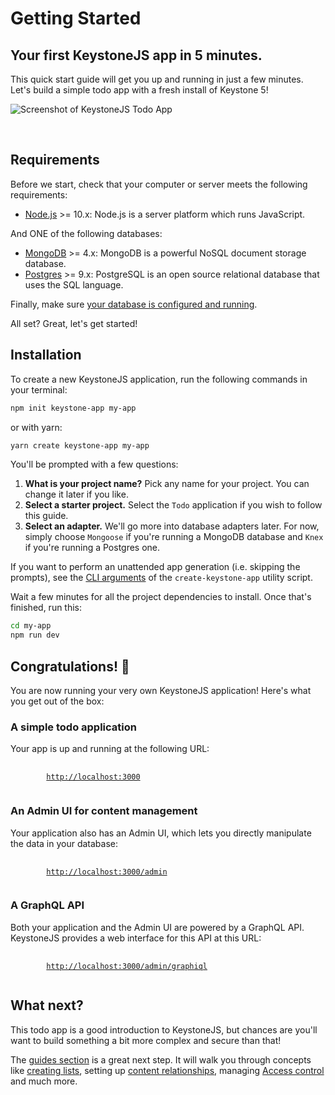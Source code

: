 <!--[meta]
section: quick-start
title: Getting Started
order: 1
slug: /quick-start/
[meta]-->

# Getting Started

## Your first KeystoneJS app in 5 minutes.

This quick start guide will get you up and running in just a few minutes. Let's build a simple todo app with a fresh install of Keystone 5!

![Screenshot of KeystoneJS Todo App](./img/to-do-app-example.png)

<br/>

## Requirements

Before we start, check that your computer or server meets the following requirements:

- [Node.js](https://nodejs.org/) >= 10.x: Node.js is a server platform which runs JavaScript.

And ONE of the following databases:

- [MongoDB](https://www.mongodb.com/) >= 4.x: MongoDB is a powerful NoSQL document storage database.
- [Postgres](https://www.postgresql.org) >= 9.x: PostgreSQL is an open source relational database that uses the SQL language.

Finally, make sure [your database is configured and running](/docs/quick-start/adapters.md).

All set? Great, let's get started!

## Installation

To create a new KeystoneJS application, run the following commands in your terminal:

```sh
npm init keystone-app my-app
```

or with yarn:

```sh
yarn create keystone-app my-app
```

You'll be prompted with a few questions:

1. **What is your project name?** Pick any name for your project. You can change it later if you like.
2. **Select a starter project.** Select the `Todo` application if you wish to follow this guide.
3. **Select an adapter.** We'll go more into database adapters later. For now, simply choose `Mongoose` if you're running a MongoDB database and `Knex` if you're running a Postgres one.

If you want to perform an unattended app generation (i.e. skipping the prompts), see the [CLI arguments](/packages/create-keystone-app/README.md) of the `create-keystone-app` utility script.

Wait a few minutes for all the project dependencies to install. Once that's finished, run this:

```sh
cd my-app
npm run dev
```

## Congratulations! 🎉

You are now running your very own KeystoneJS application! Here's what you get out of the box:

### A simple todo application

Your app is up and running at the following URL:

<pre>
	<code>
		<a href="http://localhost:3000">http://localhost:3000</a>
	</code>
</pre>

### An Admin UI for content management

Your application also has an Admin UI, which lets you directly manipulate the data in your database:

<pre>
	<code>
		<a href="http://localhost:3000/admin/">http://localhost:3000/admin</a>
	</code>
</pre>

### A GraphQL API

Both your application and the Admin UI are powered by a GraphQL API.
KeystoneJS provides a web interface for this API at this URL:

<pre>
	<code>
		<a href="http://localhost:3000/admin/graphiql">http://localhost:3000/admin/graphiql</a>
	</code>
</pre>

## What next?

This todo app is a good introduction to KeystoneJS, but chances are you'll want to build something a bit more complex and secure than that!

The [guides section](/docs/guides/index.md) is a great next step.
It will walk you through concepts like [creating lists](/docs/tutorials/add-lists.md),
setting up [content relationships](/docs/tutorials/relationships.md),
managing [Access control](/docs/guides/access-control.md) and much more.
